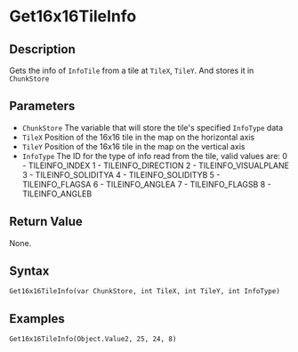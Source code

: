 # Get16x16TileInfo

## Description
Gets the info of `InfoTile` from a tile at `TileX`, `TileY`. And stores it in `ChunkStore`

## Parameters
- `ChunkStore`
The variable that will store the tile's specified `InfoType` data
- `TileX`
Position of the 16x16 tile in the map on the horizontal axis
- `TileY`
Position of the 16x16 tile in the map on the vertical axis
- `InfoType`
The ID for the type of info read from the tile, valid values are: 
    0 - TILEINFO_INDEX
    1 - TILEINFO_DIRECTION
    2 - TILEINFO_VISUALPLANE
    3 - TILEINFO_SOLIDITYA
    4 - TILEINFO_SOLIDITYB
    5 - TILEINFO_FLAGSA
    6 - TILEINFO_ANGLEA
    7 - TILEINFO_FLAGSB
    8 - TILEINFO_ANGLEB
    
## Return Value
None.

## Syntax
```
Get16x16TileInfo(var ChunkStore, int TileX, int TileY, int InfoType)
```

## Examples
```
Get16x16TileInfo(Object.Value2, 25, 24, 8)
```